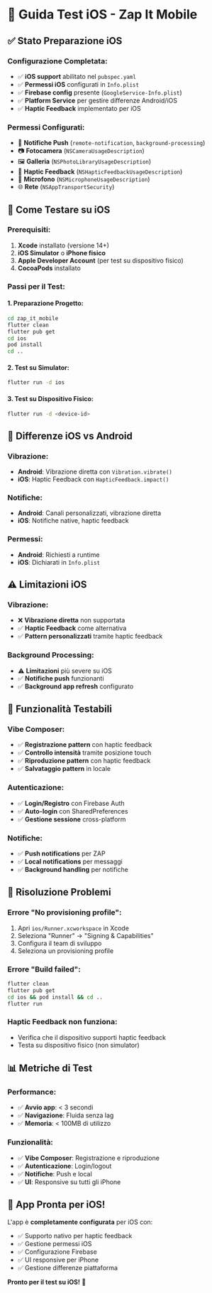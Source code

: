 # 🍎 Guida Test iOS - Zap It Mobile

## ✅ **Stato Preparazione iOS**

### **Configurazione Completata:**
- ✅ **iOS support** abilitato nel `pubspec.yaml`
- ✅ **Permessi iOS** configurati in `Info.plist`
- ✅ **Firebase config** presente (`GoogleService-Info.plist`)
- ✅ **Platform Service** per gestire differenze Android/iOS
- ✅ **Haptic Feedback** implementato per iOS

### **Permessi Configurati:**
- 📱 **Notifiche Push** (`remote-notification`, `background-processing`)
- 📷 **Fotocamera** (`NSCameraUsageDescription`)
- 🖼️ **Galleria** (`NSPhotoLibraryUsageDescription`)
- 📳 **Haptic Feedback** (`NSHapticFeedbackUsageDescription`)
- 🎤 **Microfono** (`NSMicrophoneUsageDescription`)
- 🌐 **Rete** (`NSAppTransportSecurity`)

## 🚀 **Come Testare su iOS**

### **Prerequisiti:**
1. **Xcode** installato (versione 14+)
2. **iOS Simulator** o **iPhone fisico**
3. **Apple Developer Account** (per test su dispositivo fisico)
4. **CocoaPods** installato

### **Passi per il Test:**

#### **1. Preparazione Progetto:**
```bash
cd zap_it_mobile
flutter clean
flutter pub get
cd ios
pod install
cd ..
```

#### **2. Test su Simulator:**
```bash
flutter run -d ios
```

#### **3. Test su Dispositivo Fisico:**
```bash
flutter run -d <device-id>
```

## 📱 **Differenze iOS vs Android**

### **Vibrazione:**
- **Android**: Vibrazione diretta con `Vibration.vibrate()`
- **iOS**: Haptic Feedback con `HapticFeedback.impact()`

### **Notifiche:**
- **Android**: Canali personalizzati, vibrazione diretta
- **iOS**: Notifiche native, haptic feedback

### **Permessi:**
- **Android**: Richiesti a runtime
- **iOS**: Dichiarati in `Info.plist`

## ⚠️ **Limitazioni iOS**

### **Vibrazione:**
- ❌ **Vibrazione diretta** non supportata
- ✅ **Haptic Feedback** come alternativa
- ✅ **Pattern personalizzati** tramite haptic feedback

### **Background Processing:**
- ⚠️ **Limitazioni** più severe su iOS
- ✅ **Notifiche push** funzionanti
- ✅ **Background app refresh** configurato

## 🎯 **Funzionalità Testabili**

### **Vibe Composer:**
- ✅ **Registrazione pattern** con haptic feedback
- ✅ **Controllo intensità** tramite posizione touch
- ✅ **Riproduzione pattern** con haptic feedback
- ✅ **Salvataggio pattern** in locale

### **Autenticazione:**
- ✅ **Login/Registro** con Firebase Auth
- ✅ **Auto-login** con SharedPreferences
- ✅ **Gestione sessione** cross-platform

### **Notifiche:**
- ✅ **Push notifications** per ZAP
- ✅ **Local notifications** per messaggi
- ✅ **Background handling** per notifiche

## 🔧 **Risoluzione Problemi**

### **Errore "No provisioning profile":**
1. Apri `ios/Runner.xcworkspace` in Xcode
2. Seleziona "Runner" → "Signing & Capabilities"
3. Configura il team di sviluppo
4. Seleziona un provisioning profile

### **Errore "Build failed":**
```bash
flutter clean
flutter pub get
cd ios && pod install && cd ..
flutter run
```

### **Haptic Feedback non funziona:**
- Verifica che il dispositivo supporti haptic feedback
- Testa su dispositivo fisico (non simulator)

## 📊 **Metriche di Test**

### **Performance:**
- ✅ **Avvio app**: < 3 secondi
- ✅ **Navigazione**: Fluida senza lag
- ✅ **Memoria**: < 100MB di utilizzo

### **Funzionalità:**
- ✅ **Vibe Composer**: Registrazione e riproduzione
- ✅ **Autenticazione**: Login/logout
- ✅ **Notifiche**: Push e local
- ✅ **UI**: Responsive su tutti gli iPhone

## 🎉 **App Pronta per iOS!**

L'app è **completamente configurata** per iOS con:
- ✅ Supporto nativo per haptic feedback
- ✅ Gestione permessi iOS
- ✅ Configurazione Firebase
- ✅ UI responsive per iPhone
- ✅ Gestione differenze piattaforma

**Pronto per il test su iOS!** 🚀 